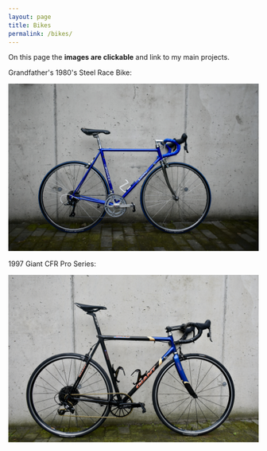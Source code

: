 ```yaml
---
layout: page
title: Bikes
permalink: /bikes/
---
```


On this page the **images are clickable** and link to my main projects.


Grandfather's 1980's Steel  Race Bike:

[![blue_bike](/docs/assets/bluebike/side_overview.jpg)](https://pablovgd.github.io/bikes/2024/02/29/godeau.html)

1997 Giant CFR Pro Series:

[![CFR](./docs/assets/giantcfr/side_wall.jpg)](https://pablovgd.github.io/bikes/2024/02/29/cfr.html)
